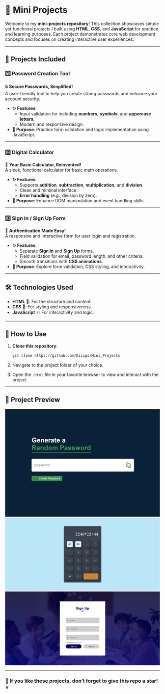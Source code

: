 # 🌟 Mini Projects

Welcome to my **mini-projects repository**! This collection showcases simple yet functional projects I built using **HTML**, **CSS**, and **JavaScript** for practice and learning purposes. Each project demonstrates core web development concepts and focuses on creating interactive user experiences.  

---

## 🚀 Projects Included  

### 1️⃣ **Password Creation Tool**  
🔒 **Secure Passwords, Simplified!**  
A user-friendly tool to help you create strong passwords and enhance your account security.  
- **✨ Features**:    
  - Input validation for including **numbers**, **symbols**, and **uppercase letters**.  
  - Modern and responsive design.  
- **🎯 Purpose**: Practice form validation and logic implementation using JavaScript.  

---

### 2️⃣ **Digital Calculator**  
🧮 **Your Basic Calculator, Reinvented!**  
A sleek, functional calculator for basic math operations.  
- **✨ Features**:  
  - Supports **addition**, **subtraction**, **multiplication**, and **division**.  
  - Clean and minimal interface.  
  - **Error handling** (e.g., division by zero).  
- **🎯 Purpose**: Enhance DOM manipulation and event handling skills.  

---

### 3️⃣ **Sign In / Sign Up Form**  
📝 **Authentication Made Easy!**  
A responsive and interactive form for user login and registration.  
- **✨ Features**:  
  - Separate **Sign In** and **Sign Up** forms.  
  - Field validation for email, password length, and other criteria.  
  - Smooth transitions with **CSS animations**.  
- **🎯 Purpose**: Explore form validation, CSS styling, and interactivity.  

---

## 🛠️ Technologies Used  
- **HTML** 🧱: For the structure and content.  
- **CSS** 🎨: For styling and responsiveness.  
- **JavaScript** ⚡: For interactivity and logic.  

---

## 📂 How to Use  
1. **Clone this repository**:  
   ```bash  
   git clone https://github.com/Diiips/Mini_Projects
   ```  

2. Navigate to the project folder of your choice.  

3. Open the `.html` file in your favorite browser to view and interact with the project.  

---

## 🚀 Project Preview
![Password Creation](./Images/Password_img.png)
![Digital_Calculator](./Images/Calculator_img.png)
![Sign_In_Sign_Up_Form](./Images/SigninSignup_img.png)  


---

### 🌟 **If you like these projects, don’t forget to give this repo a star!** ⭐
